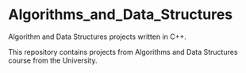 # Algorithms_and_Data_Structures
Algorithm and Data Structures projects written in C++.

This repository contains projects from Algorithms and Data Structures course from the University.
